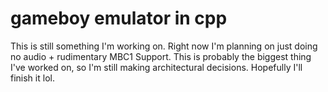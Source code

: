 # gameboy emulator in cpp
This is still something I'm working on. Right now I'm planning on just doing no audio + rudimentary MBC1 Support. This is probably the biggest thing I've worked on, so I'm still making architectural decisions. Hopefully I'll finish it lol.
